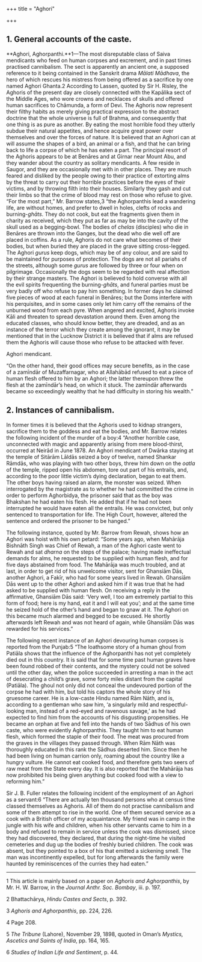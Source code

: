 +++
title = "Aghori"

+++


## 1. General accounts of the caste.

**Aghori, Aghorpanthi.**1—The most disreputable class of Saiva mendicants who feed on human corpses and excrement, and in past times practised cannibalism. The sect is apparently an ancient one, a supposed reference to it being contained in the Sanskrit drama *Mālati Mādhava*, the hero of which rescues his mistress from being offered as a sacrifice by one named Aghori Ghanta.2 According to Lassen, quoted by Sir H. Risley, the Aghoris of the present day are closely connected with the Kapālika sect of the Middle Ages, who wore crowns and necklaces of skulls and offered human sacrifices to Chāmunda, a form of Devi. The Aghoris now represent their filthy habits as merely giving practical expression to the abstract doctrine that the whole universe is full of Brahma, and consequently that one thing is as pure as another. By eating the most horrible food they utterly subdue their natural appetites, and hence acquire great power over themselves and over the forces of nature. It is believed that an Aghori can at will assume the shapes of a bird, an animal or a fish, and that he can bring back to life a corpse of which he has eaten a part. The principal resort of the Aghoris appears to be at Benāres and at Girnar near Mount Abu, and they wander about the country as solitary mendicants. A few reside in Saugor, and they are occasionally met with in other places. They are much feared and disliked by the people owing to their practice of extorting alms by the threat to carry out their horrible practices before the eyes of their victims, and by throwing filth into their houses. Similarly they gash and cut their limbs so that the crime of blood may rest on those who refuse to give. “For the most part,” Mr. Barrow states,3 “the Aghorpanthis lead a wandering life, are without homes, and prefer to dwell in holes, clefts of rocks and burning-*ghāts*. They do not cook, but eat the fragments given them in charity as received, which they put as far as may be into the cavity of the skull used as a begging-bowl. The bodies of *chelas* \(disciples\) who die in Benāres are thrown into the Ganges, but the dead who die well off are placed in coffins. As a rule, Aghoris do not care what becomes of their bodies, but when buried they are placed in the grave sitting cross-legged. The Aghori *gurus* keep dogs, which may be of any colour, and are said to be maintained for purposes of protection. The dogs are not all pariahs of the streets, although some *gurus* are followed by three or four when on pilgrimage. Occasionally the dogs seem to be regarded with real affection by their strange masters. The Aghori is believed to hold converse with all the evil spirits frequenting the burning-*ghāts*, and funeral parties must be very badly off who refuse to pay him something. In former days he claimed five pieces of wood at each funeral in Benāres; but the Doms interfere with his perquisites, and in some cases only let him carry off the remains of the unburned wood from each pyre. When angered and excited, Aghoris invoke Kāli and threaten to spread devastation around them. Even among the educated classes, who should know better, they are dreaded, and as an instance of the terror which they create among the ignorant, it may be mentioned that in the Lucknow District it is believed that if alms are refused them the Aghoris will cause those who refuse to be attacked with fever. 


Aghori mendicant.




“On the other hand, their good offices may secure benefits, as in the case of a zamīndār of Muzaffarnagar, who at Allahābād refused to eat a piece of human flesh offered to him by an Aghori; the latter thereupon threw the flesh at the zamīndār’s head, on which it stuck. The zamīndār afterwards became so exceedingly wealthy that he had difficulty in storing his wealth.” 



## 2. Instances of cannibalism.

In former times it is believed that the Aghoris used to kidnap strangers, sacrifice them to the goddess and eat the bodies, and Mr. Barrow relates the following incident of the murder of a boy:4 “Another horrible case, unconnected with magic and apparently arising from mere blood-thirst, occurred at Neirād in June 1878. An Aghori mendicant of Dwārka staying at the temple of Sitārām Lāldās seized a boy of twelve, named Shankar Rāmdās, who was playing with two other boys, threw him down on the *oatla* of the temple, ripped open his abdomen, tore out part of his entrails, and, according to the poor little victim’s dying declaration, began to eat them. The other boys having raised an alarm, the monster was seized. When interrogated by the magistrate as to whether he had committed the crime in order to perform Aghorbidya, the prisoner said that as the boy was Bhakshan he had eaten his flesh. He added that if he had not been interrupted he would have eaten all the entrails. He was convicted, but only sentenced to transportation for life. The High Court, however, altered the sentence and ordered the prisoner to be hanged.” 

The following instance, quoted by Mr. Barrow from Rewah, shows how an Aghori was hoist with his own petard: “Some years ago, when Mahārāja Bishnāth Singh was Chief of Rewah, a man of the Aghori caste went to Rewah and sat *dharna* on the steps of the palace; having made ineffectual demands for alms, he requested to be supplied with human flesh, and for five days abstained from food. The Mahārāja was much troubled, and at last, in order to get rid of his unwelcome visitor, sent for Ghansiām Dās, another Aghori, a Fakīr, who had for some years lived in Rewah. Ghansiām Dās went up to the other Aghori and asked him if it was true that he had asked to be supplied with human flesh. On receiving a reply in the affirmative, Ghansiām Dās said: ‘Very well, I too am extremely partial to this form of food; here is my hand, eat it and I will eat you’; and at the same time he seized hold of the other’s hand and began to gnaw at it. The Aghori on this became much alarmed and begged to be excused. He shortly afterwards left Rewah and was not heard of again, while Ghansiām Dās was rewarded for his services.” 

The following recent instance of an Aghori devouring human corpses is reported from the Punjab:5 “The loathsome story of a human ghoul from Patiāla shows that the influence of the Aghorpanthi has not yet completely died out in this country. It is said that for some time past human graves have been found robbed of their contents, and the mystery could not be solved until the other day, when the police succeeded in arresting a man in the act of desecrating a child’s grave, some forty miles distant from the capital \(Patiāla\). The ghoul not only did not conceal the undevoured portion of the corpse he had with him, but told his captors the whole story of his gruesome career. He is a low-caste Hindu named Rām Nāth, and is, according to a gentleman who saw him, ‘a singularly mild and respectful-looking man, instead of a red-eyed and ravenous savage,’ as he had expected to find him from the accounts of his disgusting propensities. He became an orphan at five and fell into the hands of two Sādhus of his own caste, who were evidently Aghorpanthis. They taught him to eat human flesh, which formed the staple of their food. The meat was procured from the graves in the villages they passed through. When Rām Nāth was thoroughly educated in this rank the Sādhus deserted him. Since then he had been living on human carrion only, roaming about the country like a hungry vulture. He cannot eat cooked food, and therefore gets two seers of raw meat from the State every day. It is also reported that the Mahārāja has now prohibited his being given anything but cooked food with a view to reforming him.” 

Sir J. B. Fuller relates the following incident of the employment of an Aghori as a servant:6 “There are actually ten thousand persons who at census time classed themselves as Aghoris. All of them do not practise cannibalism and some of them attempt to rise in the world. One of them secured service as a cook with a British officer of my acquaintance. My friend was in camp in the jungle with his wife and children, when his other servants came to him in a body and refused to remain in service unless the cook was dismissed, since they had discovered, they declared, that during the night-time he visited cemeteries and dug up the bodies of freshly buried children. The cook was absent, but they pointed to a box of his that emitted a sickening smell. The man was incontinently expelled, but for long afterwards the family were haunted by reminiscences of the curries they had eaten.” 



* * *

1 This article is mainly based on a paper on *Aghoris and Aghorpanthis*, by Mr. H. W. Barrow, in the *Journal Anthr. Soc. Bombay*, iii. p. 197. 

2 Bhattachārya, *Hindu Castes and Sects*, p. 392. 

3 *Aghoris and Aghorpanthis*, pp. 224, 226. 

4 Page 208. 

5 *The Tribune* \(Lahore\), November 29, 1898, quoted in Oman’s *Mystics, Ascetics and Saints of India*, pp. 164, 165. 

6 *Studies of Indian Life and Sentiment*, p. 44. 



